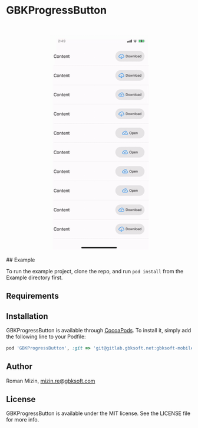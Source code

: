 # GBKProgressButton

<br>
<p align="center"> 
<!-- ![Preview](/Media/preview.png) -->
<img src="/Media/preview.gif" width="270px">
</p> 
## Example

To run the example project, clone the repo, and run `pod install` from the Example directory first.

## Requirements

## Installation

GBKProgressButton is available through [CocoaPods](https://cocoapods.org). To install
it, simply add the following line to your Podfile:

```ruby
pod 'GBKProgressButton', :git => 'git@gitlab.gbksoft.net:gbksoft-mobile-department/ios/gbkprogressbutton.git', :tag => '0.1.3'
```

## Author

Roman Mizin, mizin.re@gbksoft.com

## License

GBKProgressButton is available under the MIT license. See the LICENSE file for more info.
